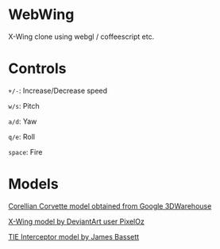 WebWing
=======
X-Wing clone using webgl / coffeescript etc.

Controls
========
`+/-`: Increase/Decrease speed

`w/s`: Pitch

`a/d`: Yaw

`q/e`: Roll

`space`: Fire

Models
========
[Corellian Corvette model obtained from Google 3DWarehouse](http://sketchup.google.com/3dwarehouse/details?mid=794a1c4e9081f60666f40a93371b7ce)

[X-Wing model by DeviantArt user PixelOz](http://pixeloz.deviantart.com/art/X-Wing-Fighter-Low-Poly-Blender-3D-Model-314593707)

[TIE Interceptor model by James Bassett](http://www.jrbassett.com/html/3DSInx2.html)


